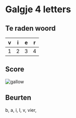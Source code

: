 # Galgje 4 letters

## Te raden woord

|v|i|e|r|
|-|-|-|-|
|1|2|3|4|

## Score
![gallow](./images/4.png)

## Beurten
b, a, i, l, v, vier,

